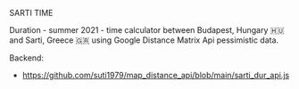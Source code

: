 SARTI TIME

Duration - summer 2021 - time calculator between Budapest, Hungary 🇭🇺 and Sarti, Greece 🇬🇷 using Google Distance Matrix Api pessimistic data.

Backend:
- https://github.com/suti1979/map_distance_api/blob/main/sarti_dur_api.js
